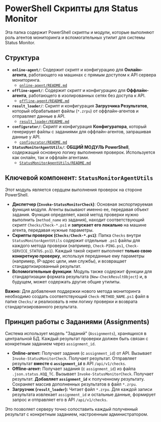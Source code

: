 # PowerShell Скрипты для Status Monitor

Эта папка содержит PowerShell скрипты и модули, которые выполняют роль агентов мониторинга и вспомогательных утилит для системы Status Monitor.

## Структура

*   **`online-agent/`**: Содержит скрипт и конфигурацию для **Онлайн-агента**, работающего на машинах с прямым доступом к API сервера мониторинга.
    *   [`online-agent/README.md`](online-agent/README.md)
*   **`offline-agent/`**: Содержит скрипт и конфигурацию для **Оффлайн-агента**, работающего в изолированных сетях без доступа к API.
    *   [`offline-agent/README.md`](offline-agent/README.md)
*   **`result_loader/`**: Скрипт и конфигурация **Загрузчика Результатов**, который обрабатывает файлы (`*.zrpu`) от оффлайн-агентов и отправляет данные в API.
    *   [`result_loader/README.md`](result_loader/README.md)
*   **`configurator/`**: Скрипт и конфигурация **Конфигуратора**, который генерирует файлы с заданиями для оффлайн-агентов, запрашивая данные у API.
    *   [`configurator/README.md`](configurator/README.md)
*   **`StatusMonitorAgentUtils/`**: **ОБЩИЙ МОДУЛЬ PowerShell**, содержащий основную логику выполнения проверок. Используется как онлайн, так и оффлайн агентами.
    *   [`StatusMonitorAgentUtils/README.md`](StatusMonitorAgentUtils/README.md)

## Ключевой компонент: `StatusMonitorAgentUtils`

Этот модуль является сердцем выполнения проверок на стороне PowerShell.

*   **Диспетчер (`Invoke-StatusMonitorCheck`)**: Основная экспортируемая функция модуля. Агенты вызывают именно ее, передавая объект задания. Функция определяет, какой метод проверки нужно выполнить (`method_name` из задания), находит соответствующий скрипт `Checks/Check-*.ps1` и **запускает его локально** на машине агента, передавая нужные параметры.
*   **Скрипты проверок (`Checks/Check-*.ps1`)**: Папка `Checks` внутри `StatusMonitorAgentUtils` содержит отдельные `.ps1` файлы для каждого метода проверки (например, `Check-PING.ps1`, `Check-SERVICE_STATUS.ps1`). Каждый такой скрипт выполняет **только свою конкретную проверку**, используя переданные ему параметры (например, IP-адрес цели, имя службы), и возвращает стандартизированный результат.
*   **Вспомогательные функции**: Модуль также содержит функции для стандартизации формата результата (`New-CheckResultObject`) и, в будущем, может содержать другие общие утилиты.

**Важно:** Для добавления поддержки нового метода мониторинга необходимо создать соответствующий `Check-METHOD_NAME.ps1` файл в папке `Checks/` и реализовать в нем логику проверки и возврата стандартизированного результата.

## Принцип работы с Заданиями (Assignments)

Система использует модель "Заданий" (`Assignments`), хранящихся в центральной БД. Каждый результат проверки должен быть связан с конкретным заданием через `assignment_id`.

*   **Online-агент:** Получает задания (с `assignment_id`) от API. Вызывает `Invoke-StatusMonitorCheck`. Получает результат. Отправляет результат **вместе с `assignment_id`** в API `/api/v1/checks`.
*   **Offline-агент:** Получает задания (с `assignment_id`) из файла `.json.status.КОД_ТС`. Вызывает `Invoke-StatusMonitorCheck`. Получает результат. **Добавляет `assignment_id`** к полученному результату. Сохраняет массив дополненных результатов в файл `*.zrpu`.
*   **Загрузчик (`result_loader`):** Читает файл `*.zrpu`. Для каждой записи результата извлекает `assignment_id` и остальные данные, формирует запрос и отправляет его в API `/api/v1/checks`.

Это позволяет серверу точно сопоставить каждый полученный результат с конкретным заданием, настроенным администратором.